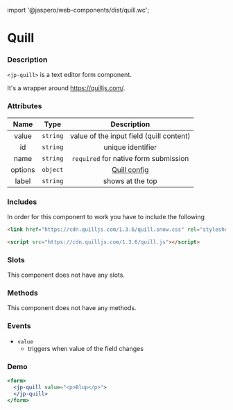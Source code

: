 import '@jaspero/web-components/dist/quill.wc';

# Quill

### Description

`<jp-quill>` is a text editor form component.

It's a wrapper around https://quilljs.com/.

### Attributes

| **Name** | **Type** | **Description** |
| :----: | :----: | :---: |
| value | `string` | value of the input field (quill content) |
| id | `string`| unique identifier |
| name | `string` |  `required` for native form submission |
| options|`object` | [Quill config](https://quilljs.com/docs/configuration/)|
| label | `string` | shows at the top |

### Includes

In order for this component to work you have to include the following

```html
<link href="https://cdn.quilljs.com/1.3.6/quill.snow.css" rel="stylesheet">
```
```html
<script src="https://cdn.quilljs.com/1.3.6/quill.js"></script>
```

### Slots

This component does not have any slots.

### Methods

This component does not have any methods.

### Events

- `value` 
  - triggers when value of the field changes

### Demo

```jsx live
<form>
  <jp-quill value="<p>Blup</p>">
  </jp-quill>
</form>
```
